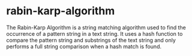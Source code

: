 # rabin-karp-algorithm
The Rabin-Karp Algorithm is a string matching algorithm used to find the occurrence of a pattern string in a text string. It uses a hash function to compare the pattern string and substrings of the text string and only performs a full string comparison when a hash match is found. 
